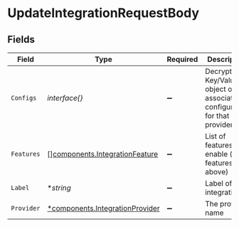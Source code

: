 # UpdateIntegrationRequestBody


## Fields

| Field                                                                             | Type                                                                              | Required                                                                          | Description                                                                       |
| --------------------------------------------------------------------------------- | --------------------------------------------------------------------------------- | --------------------------------------------------------------------------------- | --------------------------------------------------------------------------------- |
| `Configs`                                                                         | *interface{}*                                                                     | :heavy_minus_sign:                                                                | Decrypted Key/Value object of the associated configuration for that provider      |
| `Features`                                                                        | [][components.IntegrationFeature](../../models/components/integrationfeature.md)  | :heavy_minus_sign:                                                                | List of features to enable (see features list above)                              |
| `Label`                                                                           | **string*                                                                         | :heavy_minus_sign:                                                                | Label of the integration                                                          |
| `Provider`                                                                        | [*components.IntegrationProvider](../../models/components/integrationprovider.md) | :heavy_minus_sign:                                                                | The provider name                                                                 |